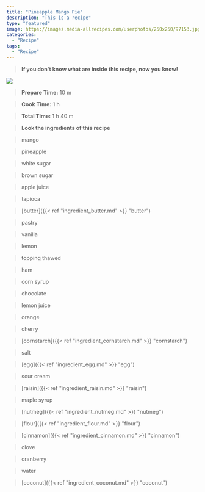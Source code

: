 ```yaml
---
title: "Pineapple Mango Pie"
description: "This is a recipe"
type: "featured"
image: https://images.media-allrecipes.com/userphotos/250x250/97153.jpg
categories: 
  - "Recipe"
tags: 
  - "Recipe"
---
```



>**If you don't know what are inside this recipe, now you know!**

![](../images/Recipes-Banner.jpg)
> **Prepare Time:** 10 m


> **Cook Time:** 1 h


> **Total Time:** 1 h 40 m

> **Look the ingredients of this recipe**

> mango

> pineapple

> white sugar

> brown sugar

> apple juice

> tapioca

> [butter]({{< ref "ingredient_butter.md" >}} "butter")

> pastry

> vanilla

> lemon

> topping thawed

> ham

> corn syrup

> chocolate

> lemon juice

> orange

> cherry

> [cornstarch]({{< ref "ingredient_cornstarch.md" >}} "cornstarch")

> salt

> [egg]({{< ref "ingredient_egg.md" >}} "egg")

> sour cream

> [raisin]({{< ref "ingredient_raisin.md" >}} "raisin")

> maple syrup

> [nutmeg]({{< ref "ingredient_nutmeg.md" >}} "nutmeg")

> [flour]({{< ref "ingredient_flour.md" >}} "flour")

> [cinnamon]({{< ref "ingredient_cinnamon.md" >}} "cinnamon")

> clove

> cranberry

> water

> [coconut]({{< ref "ingredient_coconut.md" >}} "coconut")

